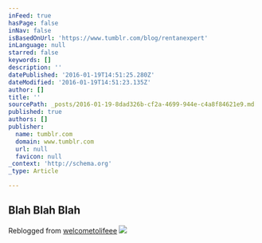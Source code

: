 ```yaml
---
inFeed: true
hasPage: false
inNav: false
isBasedOnUrl: 'https://www.tumblr.com/blog/rentanexpert'
inLanguage: null
starred: false
keywords: []
description: ''
datePublished: '2016-01-19T14:51:25.280Z'
dateModified: '2016-01-19T14:51:23.135Z'
author: []
title: ''
sourcePath: _posts/2016-01-19-8dad326b-cf2a-4699-944e-c4a8f84621e9.md
published: true
authors: []
publisher:
  name: tumblr.com
  domain: www.tumblr.com
  url: null
  favicon: null
_context: 'http://schema.org'
_type: Article

---
```

## **Blah Blah Blah**

Reblogged from [welcometolifeee][0]
![](https://45.media.tumblr.com/3bd98c58b9ebc78cce9ebb2d1e6dab0c/tumblr_np8eic4qaH1srpztwo1_500.gif)

[0]: http://welcometolifeee.tumblr.com/post/120379648192/blah-blah-blah